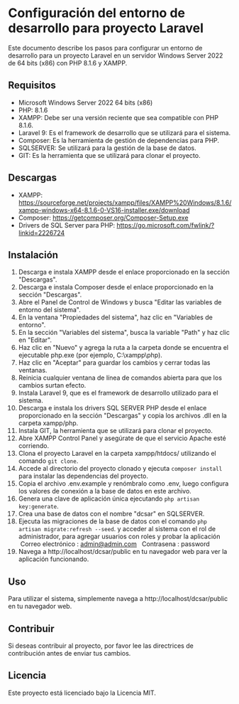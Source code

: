 # Configuración del entorno de desarrollo para proyecto Laravel

Este documento describe los pasos para configurar un entorno de desarrollo para un proyecto Laravel en un servidor Windows Server 2022 de 64 bits (x86) con PHP 8.1.6 y XAMPP.

## Requisitos

- Microsoft Windows Server 2022 64 bits (x86)
- PHP: 8.1.6
- XAMPP: Debe ser una versión reciente que sea compatible con PHP 8.1.6.
- Laravel 9: Es el framework de desarrollo que se utilizará para el sistema.
- Composer: Es la herramienta de gestión de dependencias para PHP.
- SQLSERVER: Se utilizará para la gestión de la base de datos.
- GIT: Es la herramienta que se utilizará para clonar el proyecto.

## Descargas

- XAMPP: https://sourceforge.net/projects/xampp/files/XAMPP%20Windows/8.1.6/xampp-windows-x64-8.1.6-0-VS16-installer.exe/download
- Composer: https://getcomposer.org/Composer-Setup.exe
- Drivers de SQL Server para PHP: https://go.microsoft.com/fwlink/?linkid=2226724

## Instalación

1. Descarga e instala XAMPP desde el enlace proporcionado en la sección "Descargas".
2. Descarga e instala Composer desde el enlace proporcionado en la sección "Descargas".
3. Abre el Panel de Control de Windows y busca "Editar las variables de entorno del sistema".
4. En la ventana "Propiedades del sistema", haz clic en "Variables de entorno".
5. En la sección "Variables del sistema", busca la variable "Path" y haz clic en "Editar".
6. Haz clic en "Nuevo" y agrega la ruta a la carpeta donde se encuentra el ejecutable php.exe (por ejemplo, C:\xampp\php).
7. Haz clic en "Aceptar" para guardar los cambios y cerrar todas las ventanas.
8. Reinicia cualquier ventana de línea de comandos abierta para que los cambios surtan efecto.
9. Instala Laravel 9, que es el framework de desarrollo utilizado para el sistema.
10. Descarga e instala los drivers SQL SERVER PHP desde el enlace proporcionado en la sección "Descargas" y copia los archivos .dll en la carpeta xampp/php.
11. Instala GIT, la herramienta que se utilizará para clonar el proyecto.
12. Abre XAMPP Control Panel y asegúrate de que el servicio Apache esté corriendo.
13. Clona el proyecto Laravel en la carpeta xampp/htdocs/ utilizando el comando `git clone`.
14. Accede al directorio del proyecto clonado y ejecuta `composer install` para instalar las dependencias del proyecto.
15. Copia el archivo .env.example y renómbralo como .env, luego configura los valores de conexión a la base de datos en este archivo.
16. Genera una clave de aplicación única ejecutando `php artisan key:generate`.
17. Crea una base de datos con el nombre "dcsar" en SQLSERVER.
18. Ejecuta las migraciones de la base de datos con el comando `php artisan migrate:refresh --seed`.
y acceder al sistema con el rol de administrador, para agregar usuarios con roles y probar la aplicación
   Correo electrónico : admin@admin.com   Contrasena : password
19. Navega a http://localhost/dcsar/public en tu navegador web para ver la aplicación funcionando.

## Uso

Para utilizar el sistema, simplemente navega a http://localhost/dcsar/public en tu navegador web.

## Contribuir

Si deseas contribuir al proyecto, por favor lee las directrices de contribución antes de enviar tus cambios.

## Licencia

Este proyecto está licenciado bajo la Licencia MIT.
